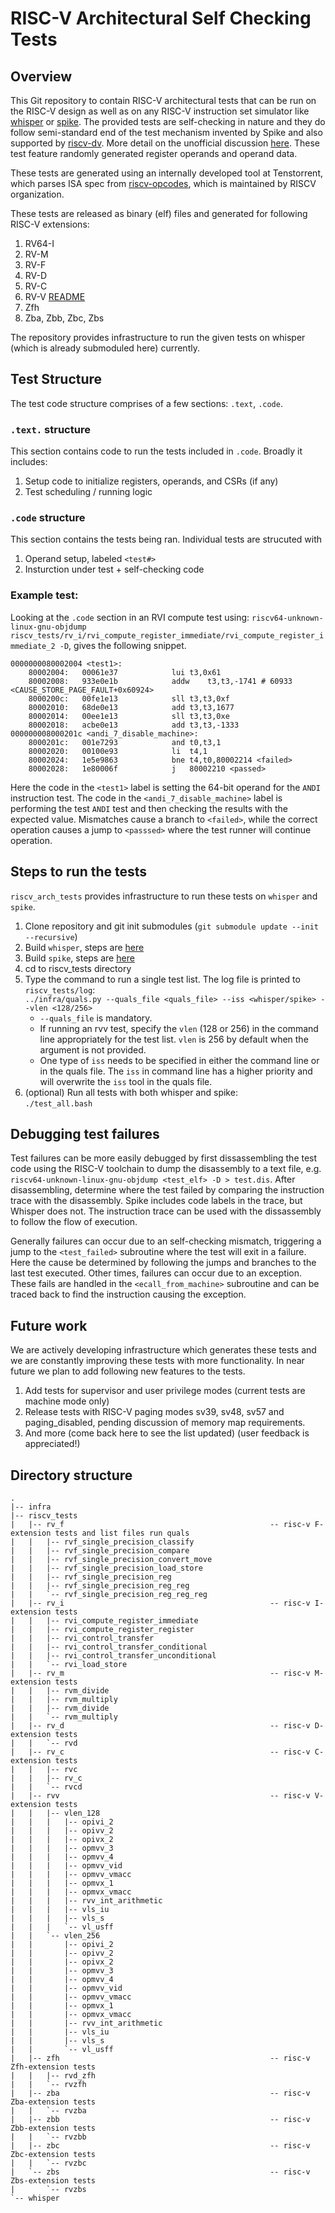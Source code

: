 
# RISC-V Architectural Self Checking Tests

## Overview

This Git repository to contain RISC-V architectural tests that can be run on the RISC-V design as well as on any RISC-V instruction set simulator like [whisper](https://github.com/tenstorrent/whisper) or [spike](https://github.com/riscv-software-src/riscv-isa-sim). The provided tests are self-checking in nature and they do follow semi-standard end of the test mechanism invented by Spike and also supported by [riscv-dv](https://github.com/google/riscv-dv). More detail on the unofficial discussion [here](https://github.com/riscv-software-src/riscv-isa-sim/issues/364#issuecomment-607657754). These test feature randomly generated register operands and operand data.

These tests are generated using an internally developed tool at Tenstorrent, which parses ISA spec from [riscv-opcodes](https://github.com/riscv/riscv-opcodes), which is maintained by RISCV organization.

These tests are released as binary (elf) files and generated for following RISC-V extensions:
1. RV64-I
2. RV-M
3. RV-F
4. RV-D
5. RV-C
6. RV-V [README](https://github.com/tenstorrent/riscv_arch_tests/tree/main/riscv_tests/rvv)
7. Zfh
8. Zba, Zbb, Zbc, Zbs

The repository provides infrastructure to run the given tests on whisper (which is already submoduled here) currently.

## Test Structure
The test code structure comprises of a few sections: `.text`, `.code`.

### `.text.` structure
This section contains code to run the tests included in `.code`. Broadly it includes:

1. Setup code to initialize registers, operands, and CSRs (if any)
2. Test scheduling / running logic

### `.code` structure
This section contains the tests being ran. Individual tests are strucuted with
1. Operand setup, labeled `<test#>`
2. Insturction under test + self-checking code

### Example test:
Looking at the `.code` section in an RVI compute test using: `riscv64-unknown-linux-gnu-objdump riscv_tests/rv_i/rvi_compute_register_immediate/rvi_compute_register_immediate_2 -D`, gives the following snippet.

```
0000000080002004 <test1>:
    80002004:	00061e37          	lui	t3,0x61
    80002008:	933e0e1b          	addw	t3,t3,-1741 # 60933 <CAUSE_STORE_PAGE_FAULT+0x60924>
    8000200c:	00fe1e13          	sll	t3,t3,0xf
    80002010:	68de0e13          	add	t3,t3,1677
    80002014:	00ee1e13          	sll	t3,t3,0xe
    80002018:	acbe0e13          	add	t3,t3,-1333
000000008000201c <andi_7_disable_machine>:
    8000201c:	001e7293          	and	t0,t3,1
    80002020:	00100e93          	li	t4,1
    80002024:	1e5e9863          	bne	t4,t0,80002214 <failed>
    80002028:	1e80006f          	j	80002210 <passed>
```

Here the code in the `<test1>` label is setting the 64-bit operand for the `ANDI` instruction test. The code in the `<andi_7_disable_machine>` label is performing the test `ANDI` test and then checking the results with the expected value. Mismatches cause a branch to `<failed>`, while the correct operation causes a jump to `<passsed>` where the test runner will continue operation.



## Steps to run the tests
`riscv_arch_tests` provides infrastructure to run these tests on `whisper` and `spike`.

1. Clone repository and git init submodules (`git submodule update --init --recursive`)
2. Build `whisper`, steps are [here](https://github.com/tenstorrent/whisper#compiling-whisper)
3. Build `spike`, steps are [here](https://github.com/tenstorrent/spike#build-steps)
4. cd to riscv_tests directory
5. Type the command to run a single test list. The log file is printed to `riscv_tests/log`:\
    `../infra/quals.py --quals_file <quals_file> --iss <whisper/spike> --vlen <128/256>`
    - `--quals_file` is mandatory.
    - If running an rvv test, specify the `vlen` (128 or 256) in the command line appropriately for the test list. `vlen` is 256 by default when the argument is not provided.
    - One type of `iss` needs to be specified in either the command line or in the quals file. The `iss` in command line has a higher priority and will overwrite the `iss` tool in the quals file.
6. (optional) Run all tests with both whisper and spike:\
    `./test_all.bash`

## Debugging test failures
Test failures can be more easily debugged by first dissassembling the test code using the RISC-V toolchain to dump the disassembly to a text file, e.g. `riscv64-unknown-linux-gnu-objdump <test_elf> -D > test.dis`. After disassembling, determine where the test failed by comparing the instruction trace with the disassembly. Spike includes code labels in the trace, but Whisper does not. The instruction trace can be used with the dissassembly to follow the flow of execution.

Generally failures can occur due to an self-checking mismatch, triggering a jump to the `<test_failed>` subroutine where the test will exit in a failure. Here the cause be determined by following the jumps and branches to the last test executed. Other times, failures can occur due to an exception. These fails are handled in the `<ecall_from_machine>` subroutine and can be traced back to find the instruction causing the exception.

## Future work
We are actively developing infrastructure which generates these tests and we are constantly improving these tests with more functionality. In near future we plan to add following new features to the tests.
1. Add tests for supervisor and user privilege modes (current tests are machine mode only)
2. Release tests with RISC-V paging modes sv39, sv48, sv57 and paging_disabled, pending discussion of memory map requirements.
3. And more (come back here to see the list updated) (user feedback is appreciated!)


## Directory structure
```
.
|-- infra
|-- riscv_tests
|   |-- rv_f                                              -- risc-v F-extension tests and list files run quals
|   |   |-- rvf_single_precision_classify
|   |   |-- rvf_single_precision_compare
|   |   |-- rvf_single_precision_convert_move
|   |   |-- rvf_single_precision_load_store
|   |   |-- rvf_single_precision_reg
|   |   |-- rvf_single_precision_reg_reg
|   |   `-- rvf_single_precision_reg_reg_reg
|   |-- rv_i                                              -- risc-v I-extension tests
|   |   |-- rvi_compute_register_immediate
|   |   |-- rvi_compute_register_register
|   |   |-- rvi_control_transfer
|   |   |-- rvi_control_transfer_conditional
|   |   |-- rvi_control_transfer_unconditional
|   |   `-- rvi_load_store
|   |-- rv_m                                              -- risc-v M-extension tests
|   |   |-- rvm_divide
|   |   |-- rvm_multiply
|   |   |-- rvm_divide
|   |   `-- rvm_multiply
|   |-- rv_d                                              -- risc-v D-extension tests
|   |   `-- rvd
|   |-- rv_c                                              -- risc-v C-extension tests
|   |   |-- rvc
|   |   |-- rv_c
|   |   `-- rvcd
|   |-- rvv                                               -- risc-v V-extension tests
|   |   |-- vlen_128
|   |   |   |-- opivi_2
|   |   |   |-- opivv_2
|   |   |   |-- opivx_2
|   |   |   |-- opmvv_3
|   |   |   |-- opmvv_4
|   |   |   |-- opmvv_vid
|   |   |   |-- opmvv_vmacc
|   |   |   |-- opmvx_1
|   |   |   |-- opmvx_vmacc
|   |   |   |-- rvv_int_arithmetic
|   |   |   |-- vls_iu
|   |   |   |-- vls_s
|   |   |   `-- vl_usff
|   |   `-- vlen_256
|   |       |-- opivi_2
|   |       |-- opivv_2
|   |       |-- opivx_2
|   |       |-- opmvv_3
|   |       |-- opmvv_4
|   |       |-- opmvv_vid
|   |       |-- opmvv_vmacc
|   |       |-- opmvx_1
|   |       |-- opmvx_vmacc
|   |       |-- rvv_int_arithmetic
|   |       |-- vls_iu
|   |       |-- vls_s
|   |       `-- vl_usff
|   |-- zfh                                               -- risc-v Zfh-extension tests
|   |   |-- rvd_zfh
|   |   `-- rvzfh
|   |-- zba                                               -- risc-v Zba-extension tests
|   |   `-- rvzba
|   |-- zbb                                               -- risc-v Zbb-extension tests
|   |   `-- rvzbb
|   |-- zbc                                               -- risc-v Zbc-extension tests
|   |   `-- rvzbc
|   `-- zbs                                               -- risc-v Zbs-extension tests
|       `-- rvzbs
`-- whisper
```
